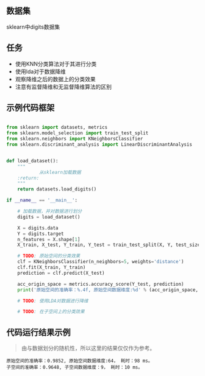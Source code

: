 ## 数据集
sklearn中digits数据集

## 任务

- 使用KNN分类算法对于其进行分类
- 使用lda对于数据降维
- 观察降维之后的数据上的分类效果
- 注意有监督降维和无监督降维算法的区别

## 示例代码框架
```python

from sklearn import datasets, metrics
from sklearn.model_selection import train_test_split
from sklearn.neighbors import KNeighborsClassifier
from sklearn.discriminant_analysis import LinearDiscriminantAnalysis


def load_dataset():
    """
            从sklearn加载数据
    :return:
    """
    return datasets.load_digits()

if __name__ == '__main__':

    # 加载数据，并对数据进行划分
    digits = load_dataset()

    X = digits.data
    Y = digits.target
    n_features = X.shape[1]
    X_train, X_test, Y_train, Y_test = train_test_split(X, Y, test_size=0.3)

    # TODO: 原始空间的分类效果
    clf = KNeighborsClassifier(n_neighbors=5, weights='distance')
    clf.fit(X_train, Y_train)
    prediction = clf.predict(X_test)

    acc_origin_space = metrics.accuracy_score(Y_test, prediction)
    print('原始空间的准确率：%.4f, 原始空间数据维度:%d' % (acc_origin_space, n_features))

    # TODO: 使用LDA对数据进行降维

    # TODO: 在子空间上的分类效果
```


## 代码运行结果示例
> 由与数据划分的随机性，所以这里的结果仅仅作为参考。
```
原始空间的准确率：0.9852, 原始空间数据维度:64， 耗时：98 ms。
子空间的准确率：0.9648, 子空间数据维度：9， 耗时：10 ms。
```